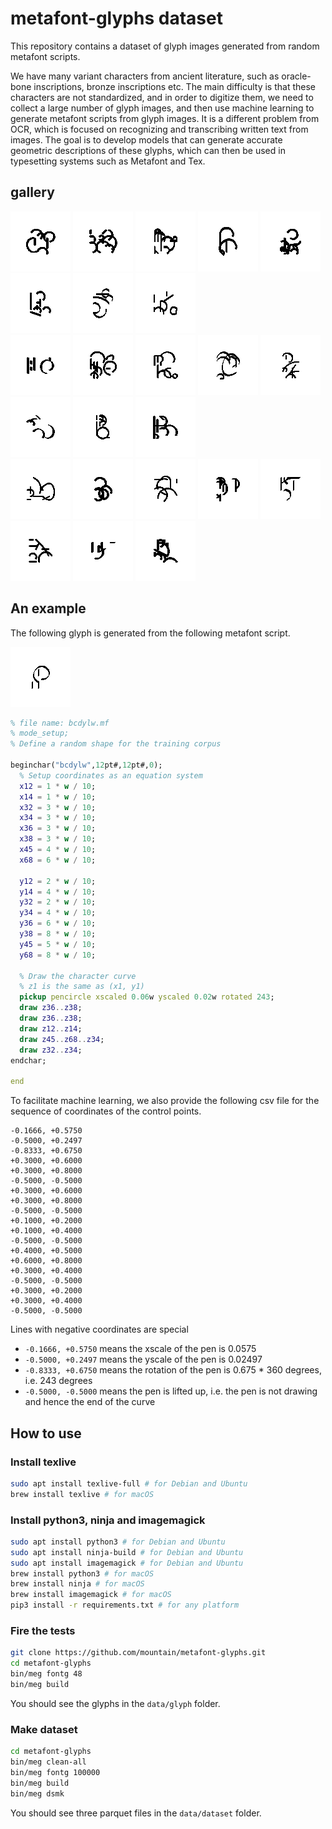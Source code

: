# metafont-glyphs dataset

This repository contains a dataset of glyph images generated from random metafont scripts.

We have many variant characters from ancient literature, such as oracle-bone inscriptions, bronze inscriptions etc.
The main difficulty is that these characters are not standardized, and in order to digitize them, we need to collect a large number of glyph images,
and then use machine learning to generate metafont scripts from glyph images.
It is a different problem from OCR, which is focused on recognizing and transcribing written text from images.
The goal is to develop models that can generate accurate geometric descriptions of these glyphs, 
which can then be used in typesetting systems such as Metafont and Tex.

## gallery
<div>
<img src="https://raw.githubusercontent.com/mountain/metafont-glyphs/main/demo/01.png" width="96px">
<img src="https://raw.githubusercontent.com/mountain/metafont-glyphs/main/demo/02.png" width="96px">
<img src="https://raw.githubusercontent.com/mountain/metafont-glyphs/main/demo/03.png" width="96px">
<img src="https://raw.githubusercontent.com/mountain/metafont-glyphs/main/demo/04.png" width="96px">
<img src="https://raw.githubusercontent.com/mountain/metafont-glyphs/main/demo/05.png" width="96px">
<img src="https://raw.githubusercontent.com/mountain/metafont-glyphs/main/demo/06.png" width="96px">
<img src="https://raw.githubusercontent.com/mountain/metafont-glyphs/main/demo/07.png" width="96px">
<img src="https://raw.githubusercontent.com/mountain/metafont-glyphs/main/demo/08.png" width="96px">
</div>
<div>
<img src="https://raw.githubusercontent.com/mountain/metafont-glyphs/main/demo/09.png" width="96px">
<img src="https://raw.githubusercontent.com/mountain/metafont-glyphs/main/demo/10.png" width="96px">
<img src="https://raw.githubusercontent.com/mountain/metafont-glyphs/main/demo/11.png" width="96px">
<img src="https://raw.githubusercontent.com/mountain/metafont-glyphs/main/demo/12.png" width="96px">
<img src="https://raw.githubusercontent.com/mountain/metafont-glyphs/main/demo/13.png" width="96px">
<img src="https://raw.githubusercontent.com/mountain/metafont-glyphs/main/demo/14.png" width="96px">
<img src="https://raw.githubusercontent.com/mountain/metafont-glyphs/main/demo/15.png" width="96px">
<img src="https://raw.githubusercontent.com/mountain/metafont-glyphs/main/demo/16.png" width="96px">
</div>
<div>
<img src="https://raw.githubusercontent.com/mountain/metafont-glyphs/main/demo/17.png" width="96px">
<img src="https://raw.githubusercontent.com/mountain/metafont-glyphs/main/demo/18.png" width="96px">
<img src="https://raw.githubusercontent.com/mountain/metafont-glyphs/main/demo/19.png" width="96px">
<img src="https://raw.githubusercontent.com/mountain/metafont-glyphs/main/demo/20.png" width="96px">
<img src="https://raw.githubusercontent.com/mountain/metafont-glyphs/main/demo/21.png" width="96px">
<img src="https://raw.githubusercontent.com/mountain/metafont-glyphs/main/demo/22.png" width="96px">
<img src="https://raw.githubusercontent.com/mountain/metafont-glyphs/main/demo/23.png" width="96px">
<img src="https://raw.githubusercontent.com/mountain/metafont-glyphs/main/demo/24.png" width="96px">
</div>

## An example

The following glyph is generated from the following metafont script.

<img src="https://raw.githubusercontent.com/mountain/metafont-glyphs/main/demo/00.png" width="96px">

```metafont
% file name: bcdylw.mf
% mode_setup;
% Define a random shape for the training corpus

beginchar("bcdylw",12pt#,12pt#,0);
  % Setup coordinates as an equation system
  x12 = 1 * w / 10;
  x14 = 1 * w / 10;
  x32 = 3 * w / 10;
  x34 = 3 * w / 10;
  x36 = 3 * w / 10;
  x38 = 3 * w / 10;
  x45 = 4 * w / 10;
  x68 = 6 * w / 10;

  y12 = 2 * w / 10;
  y14 = 4 * w / 10;
  y32 = 2 * w / 10;
  y34 = 4 * w / 10;
  y36 = 6 * w / 10;
  y38 = 8 * w / 10;
  y45 = 5 * w / 10;
  y68 = 8 * w / 10;

  % Draw the character curve
  % z1 is the same as (x1, y1)
  pickup pencircle xscaled 0.06w yscaled 0.02w rotated 243;
  draw z36..z38;
  draw z36..z38;
  draw z12..z14;
  draw z45..z68..z34;
  draw z32..z34;
endchar;

end
```

To facilitate machine learning, we also provide the following csv file for the sequence of coordinates of the control points.

```csv
-0.1666, +0.5750
-0.5000, +0.2497
-0.8333, +0.6750
+0.3000, +0.6000
+0.3000, +0.8000
-0.5000, -0.5000
+0.3000, +0.6000
+0.3000, +0.8000
-0.5000, -0.5000
+0.1000, +0.2000
+0.1000, +0.4000
-0.5000, -0.5000
+0.4000, +0.5000
+0.6000, +0.8000
+0.3000, +0.4000
-0.5000, -0.5000
+0.3000, +0.2000
+0.3000, +0.4000
-0.5000, -0.5000
```

Lines with negative coordinates are special
  * `-0.1666, +0.5750` means the xscale of the pen is 0.0575
  * `-0.5000, +0.2497` means the yscale of the pen is 0.02497
  * `-0.8333, +0.6750` means the rotation of the pen is 0.675 * 360 degrees, i.e. 243 degrees
  * `-0.5000, -0.5000` means the pen is lifted up, i.e. the pen is not drawing and hence the end of the curve

## How to use

### Install texlive

```bash
sudo apt install texlive-full # for Debian and Ubuntu
brew install texlive # for macOS
```

### Install python3, ninja and imagemagick

```bash
sudo apt install python3 # for Debian and Ubuntu
sudo apt install ninja-build # for Debian and Ubuntu
sudo apt install imagemagick # for Debian and Ubuntu
brew install python3 # for macOS
brew install ninja # for macOS
brew install imagemagick # for macOS
pip3 install -r requirements.txt # for any platform
```

### Fire the tests

```bash
git clone https://github.com/mountain/metafont-glyphs.git
cd metafont-glyphs
bin/meg fontg 48
bin/meg build
```

You should see the glyphs in the `data/glyph` folder.

### Make dataset

```bash
cd metafont-glyphs
bin/meg clean-all
bin/meg fontg 100000
bin/meg build
bin/meg dsmk
```

You should see three parquet files in the `data/dataset` folder.



